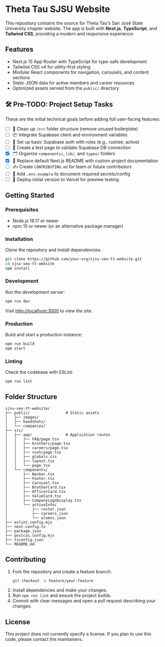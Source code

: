 # Theta Tau SJSU Website

This repository contains the source for Theta Tau's San José State University chapter website. The app is built with **Next.js**, **TypeScript**, and **Tailwind CSS**, providing a modern and responsive experience.

## Features
- Next.js 15 App Router with TypeScript for type-safe development
- Tailwind CSS v4 for utility-first styling
- Modular React components for navigation, carousels, and content sections
- Static JSON data for active members and career resources
- Optimized assets served from the `public/` directory

## 🛠️ Pre-TODO: Project Setup Tasks

These are the initial technical goals before adding full user-facing features:

- [ ] 🔧 Clean up `/src` folder structure (remove unused boilerplate)
- [ ] 📦 Integrate Supabase client and environment variables
- [ ] 🔐 Set up basic Supabase auth with roles (e.g., rushee, active)
- [ ] 🧪 Create a test page to validate Supabase DB connection
- [x] 🗂️ Organize `components/`, `lib/`, and `types/` folders
- [x] 📘 Replace default Next.js README with custom project documentation
- [ ] ✍️ Create `CONTRIBUTING.md` for team or future contributors
- [ ] 🧼 Add `.env.example` to document required secrets/config
- [ ] 🚀 Deploy initial version to Vercel for preview testing

## Getting Started
### Prerequisites
- Node.js 18.17 or newer
- npm 10 or newer (or an alternative package manager)

### Installation
Clone the repository and install dependencies:
```bash
git clone https://github.com/your-org/sjsu-seo-tt-website.git
cd sjsu-seo-tt-website
npm install
```

### Development
Run the development server:
```bash
npm run dev
```
Visit [http://localhost:3000](http://localhost:3000) to view the site.

### Production
Build and start a production instance:
```bash
npm run build
npm start
```

### Linting
Check the codebase with ESLint:
```bash
npm run lint
```

## Folder Structure
```
sjsu-seo-tt-website/
├── public/                # Static assets
│   ├── images/
│   ├── headshots/
│   └── companies/
├── src/
│   ├── app/               # Application routes
│   │   ├── FAQ/page.tsx
│   │   ├── brothers/page.tsx
│   │   ├── careers/page.tsx
│   │   ├── rush/page.tsx
│   │   ├── globals.css
│   │   ├── layout.tsx
│   │   └── page.tsx
│   └── components/
│       ├── Navbar.tsx
│       ├── Footer.tsx
│       ├── Carousel.tsx
│       ├── BrotherCard.tsx
│       ├── OfficerCard.tsx
│       ├── ValueCard.tsx
│       ├── CompanyLogoDisplay.tsx
│       └── activeInfo/
│           ├── roster.json
│           ├── careers.json
│           └── alumni.json
├── eslint.config.mjs
├── next.config.ts
├── package.json
├── postcss.config.mjs
├── tsconfig.json
└── README.md
```

## Contributing
1. Fork the repository and create a feature branch:
   ```bash
   git checkout -b feature/your-feature
   ```
2. Install dependencies and make your changes.
3. Run `npm run lint` and ensure the project builds.
4. Commit with clear messages and open a pull request describing your changes.

## License
This project does not currently specify a license. If you plan to use this code, please contact the maintainers.

